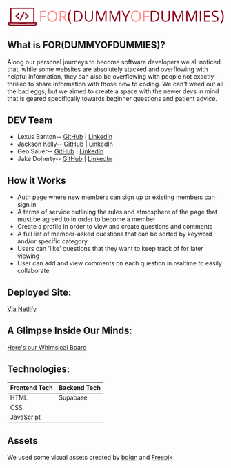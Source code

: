 ![logo](/assets/logo.png)

## What is FOR(DUMMYOFDUMMIES)?

Along our personal journeys to become software developers we all noticed that, while some websites are absolutely stacked and overflowing with helpful information, they can also be overflowing with people not exactly thrilled to share information with those new to coding. We can't weed out all the bad eggs, but we aimed to create a space with the newer devs in mind that is geared specifically towards beginner questions and patient advice.

## DEV Team

-   Lexus Banton-- [GitHub](https://github.com/Lexus-Banton) | [LinkedIn](https://www.linkedin.com/in/lexus-banton/)
-   Jackson Kelly-- [GitHub](https://github.com/Volantstream19) | [LinkedIn](https://www.linkedin.com/in/jackson-kelly-26999a201/)
-   Geo Sauer-- [GitHub](https://github.com/GeoSauer) | [LinkedIn](https://www.linkedin.com/in/geosauer)
-   Jake Doherty-- [GitHub](https://github.com/Jake-Doherty) | [LinkedIn](https://www.linkedin.com/in/jacob-doherty1/)

## How it Works

-   Auth page where new members can sign up or existing members can sign in
-   A terms of service outlining the rules and atmosphere of the page that must be agreed to in order to become a member
-   Create a profile in order to view and create questions and comments
-   A full list of member-asked questions that can be sorted by keyword and/or specific category
-   Users can 'like' questions that they want to keep track of for later viewing
-   User can add and view comments on each question in realtime to easily collaborate

## Deployed Site:

[Via Netlify](https://dummy-of-dummies.netlify.app)

## A Glimpse Inside Our Minds:

[Here's our Whimsical Board]([https://whimsical.com/stack-overflow-for-dummy-of-dummies-BL5UcDA9zyvbtpYeLSWBp1](https://whimsical.com/stack-overflow-for-dummy-of-dummies-BL5UcDA9zyvbtpYeLSWBp1@3CRerdhrAw85i1iCixGSiM3T))

## Technologies:

| Frontend Tech | Backend Tech |
| ------------- | ------------ |
| HTML          | Supabase     |
| CSS           |              |
| JavaScript    |              |

## Assets

We used some visual assets created by [bqlqn](https://www.flaticon.com/free-icons/visit) and [Freepik](https://www.flaticon.com/free-icons/dashboard)
